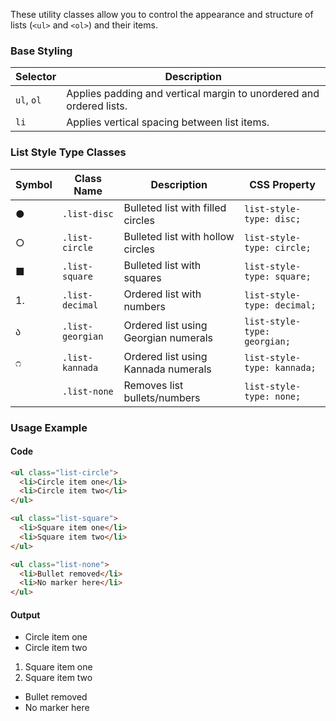 These utility classes allow you to control the appearance and structure of lists (`<ul>` and `<ol>`) and their items.

### Base Styling

| Selector   | Description                                                         |
| ---------- | ------------------------------------------------------------------- |
| `ul`, `ol` | Applies padding and vertical margin to unordered and ordered lists. |
| `li`       | Applies vertical spacing between list items.                        |


### List Style Type Classes

| Symbol | Class Name        | Description                          | CSS Property                 |
|----- | ----------------  |  ------------------------------------|---------------------------- |
| ● | `.list-disc`      | Bulleted list with filled circles | `list-style-type: disc;`     |
| ○ | `.list-circle`    | Bulleted list with hollow circles  | `list-style-type: circle;`   |
| ■ | `.list-square`    | Bulleted list with squares          | `list-style-type: square;`   |
| 1. | `.list-decimal`   | Ordered list with numbers        | `list-style-type: decimal;`  |
| ა | `.list-georgian`  | Ordered list using Georgian numerals | `list-style-type: georgian;` |
| ೧ | `.list-kannada`   | Ordered list using Kannada numerals | `list-style-type: kannada;`  |
|     | `.list-none`     |  Removes list bullets/numbers         | `list-style-type: none;`     |

### Usage Example

#### Code

```html
<ul class="list-circle">
  <li>Circle item one</li>
  <li>Circle item two</li>
</ul>

<ul class="list-square">
  <li>Square item one</li>
  <li>Square item two</li>
</ul>

<ul class="list-none">
  <li>Bullet removed</li>
  <li>No marker here</li>
</ul>
```

#### Output

<ul class="list-circle">
  <li>Circle item one</li>
  <li>Circle item two</li>
</ul>

<ol class="list-square mt-5">
  <li>Square item one</li>
  <li>Square item two</li>
</ol>

<ul class="list-none mt-5">
  <li>Bullet removed</li>
  <li>No marker here</li>
</ul>
